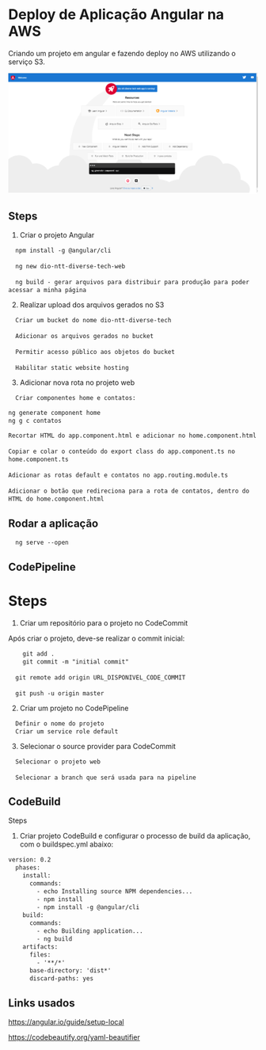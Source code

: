 # Deploy de Aplicação Angular na AWS
Criando um projeto em angular e fazendo deploy no AWS utilizando o serviço S3.

<p>
  <img src=".github/diverseTech.png">
</p>

## Steps
1. Criar o projeto Angular
```
  npm install -g @angular/cli

  ng new dio-ntt-diverse-tech-web

  ng build - gerar arquivos para distribuir para produção para poder acessar a minha página
```

2. Realizar upload dos arquivos gerados no S3
```
  Criar um bucket do nome dio-ntt-diverse-tech

  Adicionar os arquivos gerados no bucket

  Permitir acesso público aos objetos do bucket

  Habilitar static website hosting
```

3. Adicionar nova rota no projeto web
```
  Criar componentes home e contatos:
  ```
    ng generate component home
    ng g c contatos
  ```
  Recortar HTML do app.component.html e adicionar no home.component.html

  Copiar e colar o conteúdo do export class do app.component.ts no home.component.ts

  Adicionar as rotas default e contatos no app.routing.module.ts

  Adicionar o botão que redireciona para a rota de contatos, dentro do HTML do home.component.html
```

## Rodar a aplicação
```
  ng serve --open
```

## CodePipeline

# Steps
1. Criar um repositório para o projeto no CodeCommit

  Após criar o projeto, deve-se realizar o commit inicial: 
```
    git add .  
    git commit -m "initial commit"

  git remote add origin URL_DISPONIVEL_CODE_COMMIT

  git push -u origin master
```

2. Criar um projeto no CodePipeline
```
  Definir o nome do projeto
  Criar um service role default
```

3. Selecionar o source provider para CodeCommit
```
  Selecionar o projeto web
  
  Selecionar a branch que será usada para na pipeline
```

## CodeBuild
Steps
1. Criar projeto CodeBuild e configurar o processo de build da aplicação, com o buildspec.yml abaixo:

```
version: 0.2
  phases:
    install: 
      commands: 
        - echo Installing source NPM dependencies...
        - npm install
        - npm install -g @angular/cli
    build: 
      commands:
        - echo Building application...
        - ng build
    artifacts:
      files:
        - '**/*'
      base-directory: 'dist*'
      discard-paths: yes
```

## Links usados
  https://angular.io/guide/setup-local

  https://codebeautify.org/yaml-beautifier
